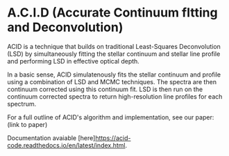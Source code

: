A.C.I.D (Accurate Continuum fItting and Deconvolution)
==============================================================

ACID is a technique that builds on traditional Least-Squares Deconvolution (LSD) by simultaneously fitting the stellar continuum and stellar line profile and performing LSD in effective optical depth. 

In a basic sense, ACID simulatenously fits the stellar continuum and profile using a combination of LSD and MCMC techniques. The spectra are then continuum corrected using this continuum fit. LSD is then run on the continuum corrected spectra to return high-resolution line profiles for each spectrum.

For a full outline of ACID's algorithm and implementation, see our paper: (link to paper)

Documentation avaiable [here]https://acid-code.readthedocs.io/en/latest/index.html.

